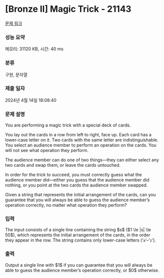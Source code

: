 # [Bronze II] Magic Trick - 21143 

[문제 링크](https://www.acmicpc.net/problem/21143) 

### 성능 요약

메모리: 31120 KB, 시간: 40 ms

### 분류

구현, 문자열

### 제출 일자

2024년 4월 14일 18:08:40

### 문제 설명

<p>You are performing a magic trick with a special deck of cards.</p>

<p>You lay out the cards in a row from left to right, face up. Each card has a lower-case letter on it. Two cards with the same letter are indistinguishable. You select an audience member to perform an operation on the cards. You will not see what operation they perform.</p>

<p>The audience member can do one of two things—they can either select any two cards and swap them, or leave the cards untouched.</p>

<p>In order for the trick to succeed, you must correctly guess what the audience member did—either you guess that the audience member did nothing, or you point at the two cards the audience member swapped.</p>

<p>Given a string that represents the initial arrangement of the cards, can you guarantee that you will always be able to guess the audience member’s operation correctly, no matter what operation they perform?</p>

### 입력 

 <p>The input consists of a single line containing the string $s$ ($1 \le |s| \le 50$), which represents the initial arrangement of the cards, in the order they appear in the row. The string contains only lower-case letters (‘<code>a</code>’–‘<code>z</code>’).</p>

### 출력 

 <p>Output a single line with $1$ if you can guarantee that you will always be able to guess the audience member’s operation correctly, or $0$ otherwise.</p>

